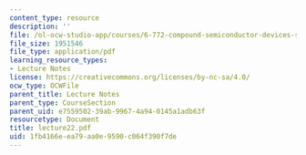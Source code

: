 ```yaml
---
content_type: resource
description: ''
file: /ol-ocw-studio-app/courses/6-772-compound-semiconductor-devices-spring-2003/1fb4166eea79aa0e9590c064f390f7de_lecture22.pdf
file_size: 1951546
file_type: application/pdf
learning_resource_types:
- Lecture Notes
license: https://creativecommons.org/licenses/by-nc-sa/4.0/
ocw_type: OCWFile
parent_title: Lecture Notes
parent_type: CourseSection
parent_uid: e7559502-39ab-9967-4a94-0145a1adb63f
resourcetype: Document
title: lecture22.pdf
uid: 1fb4166e-ea79-aa0e-9590-c064f390f7de
---
```

